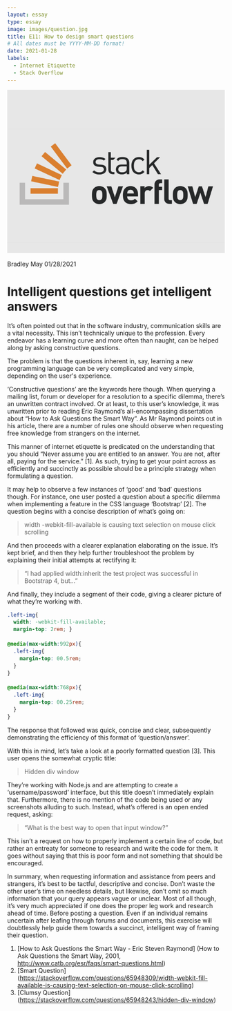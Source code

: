 ```yaml
---
layout: essay
type: essay
image: images/question.jpg
title: E11: How to design smart questions
# All dates must be YYYY-MM-DD format!
date: 2021-01-28
labels:
  - Internet Etiquette 
  - Stack Overflow
---
```


<img class="ui tiny left circular floated image" src="../images/stackoverflow.png">

Bradley May
01/28/2021
	
# Intelligent questions get intelligent answers


It’s often pointed out that in the software industry, communication skills are a vital necessity. This isn’t technically unique to the profession. Every endeavor has a learning curve and more often than naught, can be helped along by asking constructive questions. 

The problem is that the questions inherent in, say, learning a new programming language can be very complicated and very simple, depending on the user's experience. 

‘Constructive questions’ are the keywords here though. When querying a mailing list, forum or developer for a resolution to a specific dilemma, there’s an unwritten contract involved. Or at least, to this user’s knowledge, it was unwritten prior to reading Eric Raymond’s all-encompassing dissertation about “How to Ask Questions the Smart Way”. As Mr Raymond points out in his article, there are a number of rules one should observe when requesting free knowledge from strangers on the internet. 

This manner of internet etiquette is predicated on the understanding that you should “Never assume you are entitled to an answer. You are not, after all, paying for the service.” [1]. As such, trying to get your point across as efficiently and succinctly as possible should be a principle strategy when formulating a question.

It may help to observe a few instances of ‘good’ and ‘bad’ questions though. For instance, one user posted a question about a specific dilemma when implementing a feature in the CSS language ‘Bootstrap’ [2]. The question begins with a concise description of what’s going on:

> width -webkit-fill-available is causing text selection on mouse click scrolling

And then proceeds with a clearer explanation elaborating on the issue. It’s kept brief, and then they help further troubleshoot the problem by explaining their initial attempts at rectifying it:

> “I had applied width:inherit the test project was successful in Bootstrap 4, but…”

And finally, they include a segment of their code, giving a clearer picture of what they’re working with. 

```css
.left-img{ 
  width: -webkit-fill-available; 
  margin-top: 2rem; } 

@media(max-width:992px){ 
  .left-img{ 
    margin-top: 00.5rem; 
  } 
} 

@media(max-width:768px){ 
  .left-img{ 
    margin-top: 00.25rem; 
  } 
}
```

The response that followed was quick, concise and clear, subsequently demonstrating the efficiency of this format of ‘question/answer’.  

With this in mind, let’s take a look at a poorly formatted question [3]. This user opens the somewhat cryptic title:
	
> Hidden div window

They’re working with Node.js and are attempting to create a ‘username/password’ interface, but this title doesn’t immediately explain that. Furthermore, there is no mention of the code being used or any screenshots alluding to such. Instead, what’s offered is an open ended request, asking: 

> “What is the best way to open that input window?”

This isn’t a request on how to properly implement a certain line of code, but rather an entreaty for someone to research and write the code for them. It goes without saying that this is poor form and not something that should be encouraged. 

In summary, when requesting information and assistance from peers and strangers, it’s best to be tactful, descriptive and concise. Don’t waste the other user’s time on needless details, but likewise, don’t omit so much information that your query appears vague or unclear. Most of all though, it’s very much appreciated if one does the proper leg work and research ahead of time. Before posting a question. Even if an individual remains uncertain after leafing through forums and documents, this exercise will doubtlessly help guide them towards a succinct, intelligent way of framing their question.


1. [How to Ask Questions the Smart Way - Eric Steven Raymond] (How to Ask Questions the Smart Way, 2001, http://www.catb.org/esr/faqs/smart-questions.html)  
2. [Smart Question] (https://stackoverflow.com/questions/65948309/width-webkit-fill-available-is-causing-text-selection-on-mouse-click-scrolling) 
3. [Clumsy Question] (https://stackoverflow.com/questions/65948243/hidden-div-window) 
